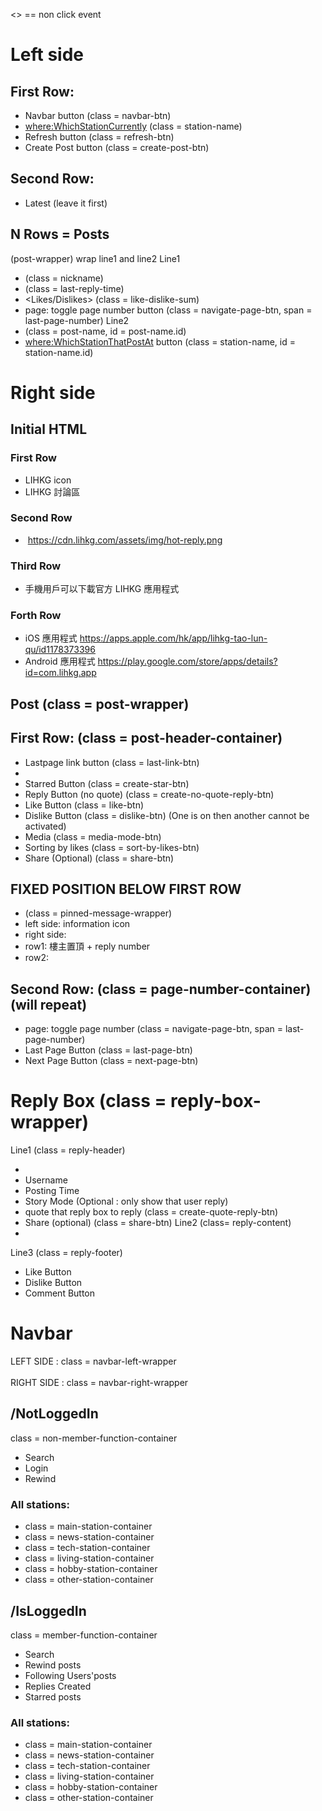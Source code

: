 <> == non click event

# Left side
## First Row:
- Navbar button (class = navbar-btn)
- <where:WhichStationCurrently> (class = station-name)
- Refresh button (class = refresh-btn)
- Create Post button (class = create-post-btn)

## Second Row:
- Latest (leave it first)

## N Rows = Posts
(post-wrapper) wrap line1 and line2
Line1
- <Username> (class = nickname)
- <Time> (class = last-reply-time)
- <Likes/Dislikes> (class = like-dislike-sum)
- page: toggle page number button (class = navigate-page-btn, span = last-page-number)
Line2
- <PostName> (class = post-name, id = post-name.id)
- <where:WhichStationThatPostAt> button (class = station-name, id = station-name.id)

# Right side
## Initial HTML
### First Row
- LIHKG icon <img>
- LIHKG 討論區 <text>
### Second Row
- <img> https://cdn.lihkg.com/assets/img/hot-reply.png
### Third Row
- 手機用戶可以下載官方 LIHKG 應用程式 <text>
### Forth Row
- iOS 應用程式 <href> https://apps.apple.com/hk/app/lihkg-tao-lun-qu/id1178373396
- Android 應用程式 <href> https://play.google.com/store/apps/details?id=com.lihkg.app


## Post (class = post-wrapper)
## First Row: (class = post-header-container)
- Lastpage link button (class = last-link-btn)
- <PostName>
- Starred Button (class = create-star-btn)
- Reply Button (no quote) (class = create-no-quote-reply-btn)
- Like Button (class = like-btn)
- Dislike Button (class = dislike-btn)
(One is on then another cannot be activated) 
- Media (class = media-mode-btn)
- Sorting by likes (class = sort-by-likes-btn)
- Share (Optional) (class = share-btn)

## FIXED POSITION BELOW FIRST ROW 
- (class = pinned-message-wrapper)
- left side: information icon
- right side:
- row1: 樓主置頂 <text> + reply number
- row2: <Text>


## Second Row: (class = page-number-container) (will repeat)
- page: toggle page number (class = navigate-page-btn, span = last-page-number)
- Last Page Button  (class = last-page-btn)
- Next Page Button  (class = next-page-btn)

# Reply Box (class = reply-box-wrapper)
Line1 (class = reply-header)
- <ReplyNumber>
- Username
- Posting Time
- Story Mode (Optional : only show that user reply)
- quote that reply box to reply (class = create-quote-reply-btn)
- Share (optional) (class = share-btn)
Line2 (class= reply-content)
- <TextContent>
Line3 (class = reply-footer)
- Like Button
- Dislike Button
- Comment Button

# Navbar
LEFT SIDE : class = navbar-left-wrapper
<br></br>
RIGHT SIDE : class = navbar-right-wrapper
## /NotLoggedIn
class = non-member-function-container
- Search
- Login
- Rewind
### All stations:
- class = main-station-container
- class = news-station-container
- class = tech-station-container
- class = living-station-container
- class = hobby-station-container
- class = other-station-container

## /IsLoggedIn
class = member-function-container
- Search
- Rewind posts
- Following Users'posts
- Replies Created
- Starred posts

### All stations:
- class = main-station-container
- class = news-station-container
- class = tech-station-container
- class = living-station-container
- class = hobby-station-container
- class = other-station-container
